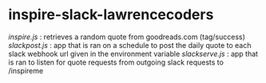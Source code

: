 # inspire-slack-lawrencecoders

*inspire.js* : retrieves a random quote from goodreads.com (tag/success)
*slackpost.js* : app that is ran on a schedule to post the daily quote to each slack webhook url given in the environment variable
*slackserve.js* : app that is ran to listen for quote requests from outgoing slack requests to /inspireme

